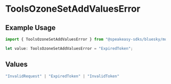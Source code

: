 # ToolsOzoneSetAddValuesError

## Example Usage

```typescript
import { ToolsOzoneSetAddValuesError } from "@speakeasy-sdks/bluesky/models/errors";

let value: ToolsOzoneSetAddValuesError = "ExpiredToken";
```

## Values

```typescript
"InvalidRequest" | "ExpiredToken" | "InvalidToken"
```